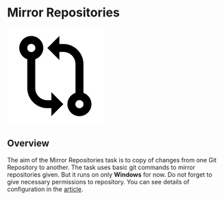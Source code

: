 # Mirror Repositories

![Mirror Repositories][logo-image]

## Overview

The aim of the Mirror Repositories task is to copy of changes from one Git Repository to another.
The task uses basic git commands to mirror repositories given. But it runs on only **Windows** for now.
Do not forget to give necessary permissions to repository. You can see details of configuration in the [article][medium-link].  

[medium-link]: https://medium.com/@nevincansel/mirroring-git-repositories-1376bd5cdfb2
[logo-image]: https://raw.githubusercontent.com/nevincansel/azuredevops-mirror-repositories/main/images/icon.png
